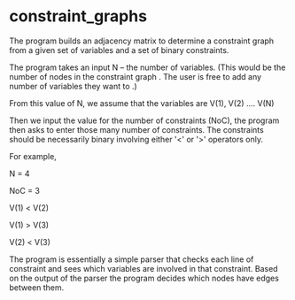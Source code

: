 # constraint_graphs

The program builds an adjacency matrix to determine a constraint graph from a given set of variables and a set of binary constraints.  

The program takes an input N – the number of variables. (This would be the number of nodes in the constraint graph . The user is free to add any number of variables they want to .) 

From this value of N, we assume that the variables are V(1), V(2) .... V(N) 

Then we input the value for the number of constraints (NoC), the program then asks to enter those many number of constraints. The constraints should be necessarily binary involving either '<' or '>' operators only.

For example, 

N = 4 

NoC = 3 

V(1) < V(2) 

V(1) > V(3) 

V(2) < V(3) 

The program is essentially a simple parser that checks each line of constraint and sees which variables are involved in that constraint. Based on the output of the parser the program decides which nodes have edges between them. 
